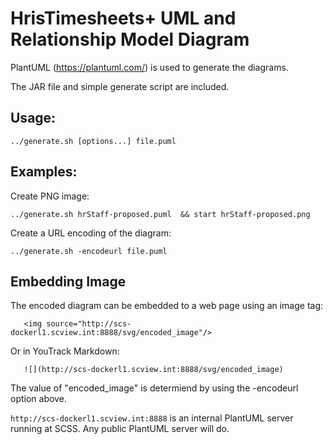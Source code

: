 # HrisTimesheets+ UML and Relationship Model Diagram

PlantUML (https://plantuml.com/) is used to generate the diagrams.

The JAR file and simple generate script are included.

## Usage:

 `../generate.sh [options...] file.puml`

## Examples:

Create PNG image:

`../generate.sh hrStaff-proposed.puml  && start hrStaff-proposed.png`

Create a URL encoding of the diagram:

`../generate.sh -encodeurl file.puml`

## Embedding Image

The encoded diagram can be embedded to a web page using an image tag:

```
   <img source="http://scs-dockerl1.scview.int:8888/svg/encoded_image"/>
```

Or in YouTrack Markdown:

```
   ![](http://scs-dockerl1.scview.int:8888/svg/encoded_image)

```

The value of "encoded_image" is determiend by using the -encodeurl option above.

`http://scs-dockerl1.scview.int:8888` is an internal PlantUML server running at SCSS. Any
public PlantUML server will do.

